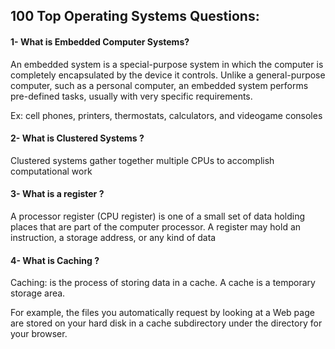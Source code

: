 ## 100 Top Operating Systems Questions:


#### 1- What is Embedded Computer Systems? 

An embedded system is a special-purpose system in which the computer 
is completely encapsulated by the device it controls. Unlike a general-purpose computer,
such as a personal computer, an embedded system performs pre-defined tasks, usually with very specific requirements.

Ex: cell phones, printers, thermostats, calculators, and videogame consoles



#### 2- What is Clustered Systems ?

Clustered systems gather together multiple CPUs to accomplish computational work

#### 3- What is a register ?

A processor register (CPU register) is one of a small set of data holding places that are part of the computer processor. 
A register may hold an instruction, a storage address, or any kind of data


#### 4- What is Caching ?

Caching: is the process of storing data in a cache. A cache is a temporary storage area.

For example, the files you automatically request by looking at a Web page are stored on your hard disk in a cache subdirectory under the directory for your browser.
